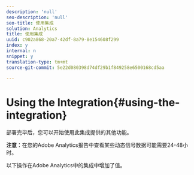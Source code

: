 ```yaml
---
description: 'null'
seo-description: 'null'
seo-title: 使用集成
solution: Analytics
title: 使用集成
uuid: c902a868-20a7-42df-8a79-8e154608f299
index: y
internal: n
snippet: y
translation-type: tm+mt
source-git-commit: 5e22d080398d74df29b1f849258e6500168cd5aa

---
```



# Using the Integration{#using-the-integration}

部署完毕后，您可以开始使用此集成提供的其他功能。

**注意**：在您的Adobe Analytics报告中查看某些动态信号数据可能需要24-48小时。

以下操作在Adobe Analytics中的集成中增加了值。
